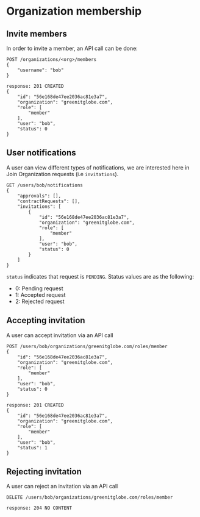 # Organization membership

## Invite members

In order to invite a member, an API call can be done:

```
POST /organizations/<org>/members
{
    "username": "bob"    
}

response: 201 CREATED
{
    "id": "56e168de47ee2036ac81e3a7",
    "organization": "greenitglobe.com",
    "role": [
        "member"
    ],
    "user": "bob",
    "status": 0
}
```

## User notifications

A user can view different types of notifications, we are interested here in Join Organization requests (i.e `invitations`).

```
GET /users/bob/notifications
{
    "approvals": [],
    "contractRequests": [],
    "invitations": [
        {
            "id": "56e168de47ee2036ac81e3a7",
            "organization": "greenitglobe.com",
            "role": [
                "member"
            ],
            "user": "bob",
            "status": 0
        }
    ]
}
```

`status` indicates that request is `PENDING`. Status values are as the following:

- 0: Pending request
- 1: Accepted request
- 2: Rejected request

## Accepting invitation

A user can accept invitation via an API call

```
POST /users/bob/organizations/greenitglobe.com/roles/member
{
    "id": "56e168de47ee2036ac81e3a7",
    "organization": "greenitglobe.com",
    "role": [
        "member"
    ],
    "user": "bob",
    "status": 0
}

response: 201 CREATED
{
    "id": "56e168de47ee2036ac81e3a7",
    "organization": "greenitglobe.com",
    "role": [
        "member"
    ],
    "user": "bob",
    "status": 1
}
```

## Rejecting invitation

A user can reject an invitation via an API call

```
DELETE /users/bob/organizations/greenitglobe.com/roles/member

response: 204 NO CONTENT
```

